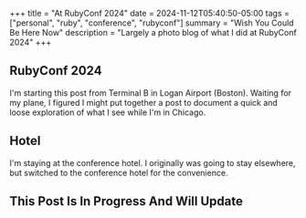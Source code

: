 +++
title = "At RubyConf 2024"
date = 2024-11-12T05:40:50-05:00
tags = ["personal", "ruby", "conference", "rubyconf"]
summary = "Wish You Could Be Here Now"
description = "Largely a photo blog of what I did at RubyConf 2024"
+++

## RubyConf 2024

I'm starting this post from Terminal B in Logan Airport (Boston). Waiting for my
plane, I figured I might put together a post to document a quick and loose
exploration of what I see while I'm in Chicago.

## Hotel

I'm staying at the conference hotel. I originally was going to stay elsewhere,
but switched to the conference hotel for the convenience.

## This Post Is In Progress And Will Update
